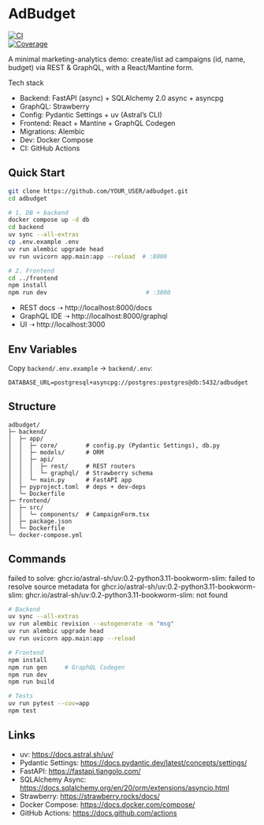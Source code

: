 # AdBudget

[![CI](https://github.com/YOUR_USER/adbudget/actions/workflows/ci.yml/badge.svg)](https://github.com/YOUR_USER/adbudget/actions)  
[![Coverage](https://img.shields.io/codecov/c/github/YOUR_USER/adbudget)](https://codecov.io/gh/YOUR_USER/adbudget)

A minimal marketing-analytics demo: create/list ad campaigns (id, name, budget) via REST & GraphQL, with a React/Mantine form.

Tech stack  
- Backend: FastAPI (async) + SQLAlchemy 2.0 async + asyncpg  
- GraphQL: Strawberry  
- Config: Pydantic Settings + uv (Astral’s CLI)  
- Frontend: React + Mantine + GraphQL Codegen  
- Migrations: Alembic  
- Dev: Docker Compose  
- CI: GitHub Actions  

## Quick Start

```bash
git clone https://github.com/YOUR_USER/adbudget.git
cd adbudget

# 1. DB + backend
docker compose up -d db
cd backend
uv sync --all-extras
cp .env.example .env
uv run alembic upgrade head
uv run uvicorn app.main:app --reload  # :8000

# 2. Frontend
cd ../frontend
npm install
npm run dev                            # :3000
```

- REST docs ➝ http://localhost:8000/docs  
- GraphQL IDE ➝ http://localhost:8000/graphql  
- UI ➝ http://localhost:3000

## Env Variables

Copy `backend/.env.example` → `backend/.env`:

```env
DATABASE_URL=postgresql+asyncpg://postgres:postgres@db:5432/adbudget
```

## Structure

```
adbudget/
├─ backend/
│  ├─ app/
│  │  ├─ core/        # config.py (Pydantic Settings), db.py
│  │  ├─ models/      # ORM
│  │  ├─ api/
│  │  │  ├─ rest/     # REST routers
│  │  │  └─ graphql/  # Strawberry schema
│  │  └─ main.py      # FastAPI app
│  ├─ pyproject.toml  # deps + dev-deps
│  └─ Dockerfile
├─ frontend/
│  ├─ src/
│  │  └─ components/  # CampaignForm.tsx
│  ├─ package.json
│  └─ Dockerfile
└─ docker-compose.yml
```

## Commands
failed to solve: ghcr.io/astral-sh/uv:0.2-python3.11-bookworm-slim: failed to resolve source metadata for ghcr.io/astral-sh/uv:0.2-python3.11-bookworm-slim: ghcr.io/astral-sh/uv:0.2-python3.11-bookworm-slim: not found
```bash
# Backend
uv sync --all-extras
uv run alembic revision --autogenerate -m "msg"
uv run alembic upgrade head
uv run uvicorn app.main:app --reload

# Frontend
npm install
npm run gen     # GraphQL Codegen
npm run dev
npm run build

# Tests
uv run pytest --cov=app
npm test
```

## Links

- uv: https://docs.astral.sh/uv/  
- Pydantic Settings: https://docs.pydantic.dev/latest/concepts/settings/  
- FastAPI: https://fastapi.tiangolo.com/  
- SQLAlchemy Async: https://docs.sqlalchemy.org/en/20/orm/extensions/asyncio.html  
- Strawberry: https://strawberry.rocks/docs/  
- Docker Compose: https://docs.docker.com/compose/  
- GitHub Actions: https://docs.github.com/actions
